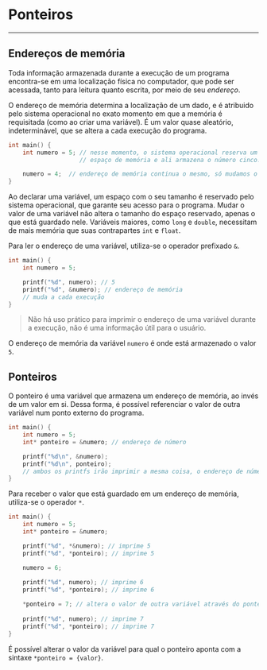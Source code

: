 
# Ponteiros

---

## Endereços de memória

Toda informação armazenada durante a execução de um programa encontra-se em uma localização física no computador, que pode ser acessada, tanto para leitura quanto escrita, por meio de seu *endereço*.

O endereço de memória determina a localização de um dado, e é atribuido pelo sistema operacional no exato momento em que a memória é requisitada (como ao criar uma variável).
É um valor quase aleatório, indeterminável, que se altera a cada execução do programa.

```C
int main() {
	int numero = 5; // nesse momento, o sistema operacional reserva um
					// espaço de memória e ali armazena o número cinco.

	numero = 4;  // endereço de memória continua o mesmo, só mudamos o valor guardado.
}
```

Ao declarar uma variável, um espaço com o seu tamanho é reservado pelo sistema operacional, que garante seu acesso para o programa.
Mudar o valor de uma variável não altera o tamanho do espaço reservado, apenas o que está guardado nele.
Variáveis maiores, como `long` e `double`, necessitam de mais memória que suas contrapartes `int` e `float`.

Para ler o endereço de uma variável, utiliza-se o operador prefixado `&`.

```c
int main() {
	int numero = 5;

	printf("%d", numero); // 5
	printf("%d", &numero); // endereço de memória
	// muda a cada execução
}
```

> Não há uso prático para imprimir o endereço de uma variável durante a execução, não é uma informação útil para o usuário.

O endereço de memória da variável `numero` é onde está armazenado o valor `5`.


## Ponteiros

O ponteiro é uma variável que armazena um endereço de memória, ao invés de um valor em si. Dessa forma, é possível referenciar o valor de outra variável num ponto externo do programa.

```c
int main() {
	int numero = 5;
	int* ponteiro = &numero; // endereço de número

	printf("%d\n", &numero);
	printf("%d\n", ponteiro);
	// ambos os printfs irão imprimir a mesma coisa, o endereço de número
}
```

Para receber o valor que está guardado em um endereço de memória, utiliza-se o operador `*`.

```c
int main() {
	int numero = 5;
	int* ponteiro = &numero; 

	printf("%d", *&numero); // imprime 5
	printf("%d", *ponteiro); // imprime 5

	numero = 6;
	
	printf("%d", numero); // imprime 6
	printf("%d", *ponteiro); // imprime 6

	*ponteiro = 7; // altera o valor de outra variável através do ponteiro
	
	printf("%d", numero); // imprime 7
	printf("%d", *ponteiro); // imprime 7
}
```

É possível alterar o valor da variável para qual o ponteiro aponta com a sintaxe `*ponteiro = {valor}`.

